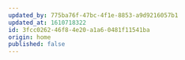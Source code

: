 ```yaml
---
updated_by: 775ba76f-47bc-4f1e-8853-a9d9216057b1
updated_at: 1610718322
id: 3fcc0262-46f8-4e20-a1a6-0481f11541ba
origin: home
published: false
---
```

